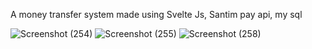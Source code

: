 A money transfer system made using Svelte Js, Santim pay api, my sql

![Screenshot (254)](https://github.com/Brooksolomon/EASY_CASH/assets/86517756/bb8fb047-f666-43c4-9e8d-1a0df70b8277)
![Screenshot (255)](https://github.com/Brooksolomon/EASY_CASH/assets/86517756/d64b28e7-4918-4312-b204-19f5df928f6e)
![Screenshot (258)](https://github.com/Brooksolomon/EASY_CASH/assets/86517756/603a4e77-fb00-4227-ac10-ac2994ef7073)
